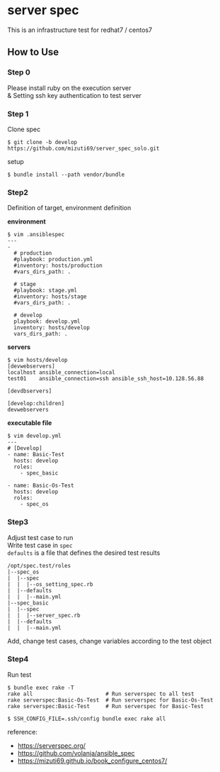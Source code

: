 # server spec
This is an infrastructure test for redhat7 / centos7

## How to Use

### Step 0
Please install ruby on the execution server  
& Setting ssh key authentication to test server  

### Step 1
Clone spec

```
$ git clone -b develop https://github.com/mizuti69/server_spec_solo.git 
```

setup  

```
$ bundle install --path vendor/bundle
```

### Step2
Definition of target, environment definition  

**environment**  

```
$ vim .ansiblespec
---
-
  # production
  #playbook: production.yml
  #inventory: hosts/production
  #vars_dirs_path: .

  # stage
  #playbook: stage.yml
  #inventory: hosts/stage
  #vars_dirs_path: .

  # develop
  playbook: develop.yml
  inventory: hosts/develop
  vars_dirs_path: .
```

**servers**  

```
$ vim hosts/develop
[devwebservers]
localhost ansible_connection=local
test01    ansible_connection=ssh ansible_ssh_host=10.128.56.88

[devdbservers]

[develop:children]
devwebservers
```

**executable file**  

```
$ vim develop.yml
---
# [Develop]
- name: Basic-Test
  hosts: develop
  roles:
    - spec_basic

- name: Basic-Os-Test
  hosts: develop
  roles:
    - spec_os
```

### Step3
Adjust test case to run  
Write test case in `spec`  
`defaults` is a file that defines the desired test results  

```
/opt/spec.test/roles
|--spec_os
|  |--spec
|  |  |--os_setting_spec.rb
|  |--defaults
|  |  |--main.yml
|--spec_basic
|  |--spec
|  |  |--server_spec.rb
|  |--defaults
|  |  |--main.yml
```

Add, change test cases, change variables according to the test object  

### Step4
Run test

```
$ bundle exec rake -T
rake all                       # Run serverspec to all test
rake serverspec:Basic-Os-Test  # Run serverspec for Basic-Os-Test
rake serverspec:Basic-Test     # Run serverspec for Basic-Test

$ SSH_CONFIG_FILE=.ssh/config bundle exec rake all
```

reference:  
* https://serverspec.org/  
* https://github.com/volanja/ansible_spec  
* https://mizuti69.github.io/book_configure_centos7/  

